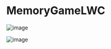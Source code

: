 # MemoryGameLWC


![image](https://user-images.githubusercontent.com/92034872/213868344-08485f97-94eb-402e-975a-3209e6e6c36b.png)


![image](https://user-images.githubusercontent.com/92034872/213868362-ec6c7e12-e89e-438f-97f2-b5579e6b7d71.png)
